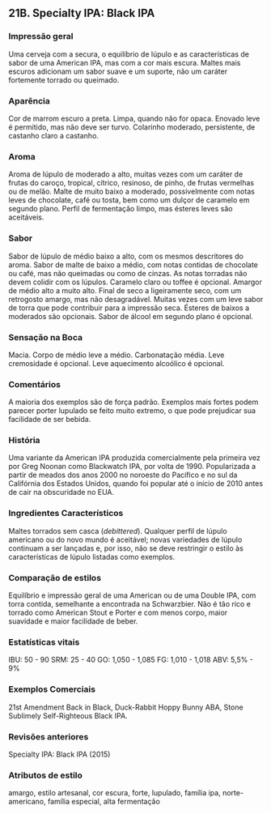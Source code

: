 ## 21B. Specialty IPA: Black IPA

### Impressão geral

Uma cerveja com a secura, o equilíbrio de lúpulo e as características de sabor de uma American IPA, mas com a cor mais escura. Maltes mais escuros adicionam um sabor suave e um suporte, não um caráter fortemente torrado ou queimado.

### Aparência

Cor de marrom escuro a preta. Limpa, quando não for opaca. Enovado leve é permitido, mas não deve ser turvo. Colarinho moderado, persistente, de castanho claro a castanho.

### Aroma

Aroma de lúpulo de moderado a alto, muitas vezes com um caráter de frutas do caroço, tropical, cítrico, resinoso, de pinho, de frutas vermelhas ou de melão. Malte de muito baixo a moderado, possivelmente com notas leves de chocolate, café ou tosta, bem como um dulçor de caramelo em segundo plano. Perfil de fermentação limpo, mas ésteres leves são aceitáveis.

### Sabor

Sabor de lúpulo de médio baixo a alto, com os mesmos descritores do aroma. Sabor de malte de baixo a médio, com notas contidas de chocolate ou café, mas não queimadas ou como de cinzas. As notas torradas não devem colidir com os lúpulos. Caramelo claro ou toffee é opcional. Amargor de médio alto a muito alto. Final de seco a ligeiramente seco, com um retrogosto amargo, mas não desagradável. Muitas vezes com um leve sabor de torra que pode contribuir para a impressão seca. Ésteres de baixos a moderados são opcionais. Sabor de álcool em segundo plano é opcional.

### Sensação na Boca

Macia. Corpo de médio leve a médio. Carbonatação média. Leve cremosidade é opcional. Leve aquecimento alcoólico é opcional.

### Comentários

A maioria dos exemplos são de força padrão. Exemplos mais fortes podem parecer porter lupulado se feito muito extremo, o que pode prejudicar sua facilidade de ser bebida.

### História

Uma variante da American IPA produzida comercialmente pela primeira vez por Greg Noonan como Blackwatch IPA, por volta de 1990. Popularizada a partir de meados dos anos 2000 no noroeste do Pacífico e no sul da Califórnia dos Estados Unidos, quando foi popular até o início de 2010 antes de cair na obscuridade no EUA.

### Ingredientes Característicos

Maltes torrados sem casca (*debittered*). Qualquer perfil de lúpulo americano ou do novo mundo é aceitável; novas variedades de lúpulo continuam a ser lançadas e, por isso, não se deve restringir o estilo às características de lúpulo listadas como exemplos.

### Comparação de estilos

Equilíbrio e impressão geral de uma American ou de uma Double IPA, com torra contida, semelhante a encontrada na Schwarzbier. Não é tão rico e torrado como American Stout e Porter e com menos corpo, maior suavidade e maior facilidade de beber.

### Estatísticas vitais

IBU: 50 - 90
SRM: 25 - 40
GO: 1,050 - 1,085
FG: 1,010 - 1,018
ABV: 5,5% - 9%

### Exemplos Comerciais

21st Amendment Back in Black, Duck-Rabbit Hoppy Bunny ABA, Stone Sublimely Self-Righteous Black IPA.

### Revisões anteriores

Specialty IPA: Black IPA (2015)

### Atributos de estilo

amargo, estilo artesanal, cor escura, forte, lupulado, família ipa, norte-americano, família especial, alta fermentação
